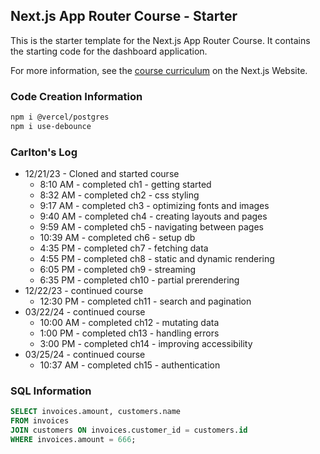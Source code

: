 ## Next.js App Router Course - Starter

This is the starter template for the Next.js App Router Course. It contains the starting code for the dashboard application.

For more information, see the [course curriculum](https://nextjs.org/learn) on the Next.js Website.

### Code Creation Information

```bash
npm i @vercel/postgres
npm i use-debounce
```

### Carlton's Log

- 12/21/23 - Cloned and started course
  - 8:10 AM - completed ch1 - getting started
  - 8:32 AM - completed ch2 - css styling
  - 9:17 AM - completed ch3 - optimizing fonts and images
  - 9:40 AM - completed ch4 - creating layouts and pages
  - 9:59 AM - completed ch5 - navigating between pages
  - 10:39 AM - completed ch6 - setup db
  - 4:35 PM - completed ch7 - fetching data
  - 4:55 PM - completed ch8 - static and dynamic rendering
  - 6:05 PM - completed ch9 - streaming
  - 6:35 PM - completed ch10 - partial prerendering
- 12/22/23 - continued course
  - 12:30 PM - completed ch11 - search and pagination
- 03/22/24 - continued course
  - 10:00 AM - completed ch12 - mutating data
  - 1:00 PM - completed ch13 - handling errors
  - 3:00 PM - completed ch14 - improving accessibility
- 03/25/24 - continued course
  - 10:37 AM - completed ch15 - authentication

### SQL Information

```sql
SELECT invoices.amount, customers.name
FROM invoices
JOIN customers ON invoices.customer_id = customers.id
WHERE invoices.amount = 666;
```
